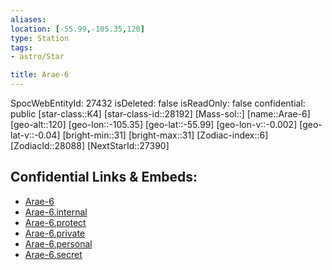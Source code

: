 ```yaml
---
aliases: 
location: [-55.99,-105.35,120]
type: Station
tags:
- astro/Star

title: Arae-6
---
```

SpocWebEntityId: 27432
isDeleted: false
isReadOnly: false
confidential: public
[star-class::K4]
[star-class-id::28192]
[Mass-sol::]
[name::Arae-6]
[geo-alt::120]
[geo-lon::-105.35]
[geo-lat::-55.99]
[geo-lon-v::-0.002]
[geo-lat-v::-0.04]
[bright-min::31]
[bright-max::31]
[Zodiac-index::6]
[ZodiacId::28088]
[NextStarId::27390]



## Confidential Links & Embeds: 
- [Arae-6](../../../_public/astro/Star/Arae-6.md) 
- [Arae-6.internal](../../../_internal/astro/Star/Arae-6.internal.md) 
- [Arae-6.protect](../../../_protect/astro/Star/Arae-6.protect.md) 
- [Arae-6.private](../../../_private/astro/Star/Arae-6.private.md) 
- [Arae-6.personal](../../../_personal/astro/Star/Arae-6.personal.md) 
- [Arae-6.secret](../../../_secret/astro/Star/Arae-6.secret.md)

